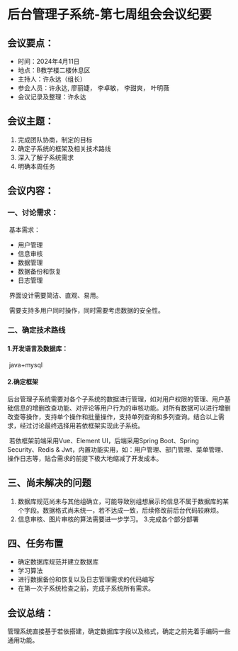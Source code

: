 # 后台管理子系统-第七周组会会议纪要

## 会议要点：

- 时间：2024年4月11日
- 地点：B教学楼二楼休息区
- 主持人：许永达（组长）
- 参会人员：许永达, 廖丽婕， 李卓敏， 李甜爽， 叶明薇
- 会议记录及整理：许永达

## 会议主题：

1. 完成团队协商，制定的目标
2. 确定子系统的框架及相关技术路线
3. 深入了解子系统需求
4. 明确本周任务

## 会议内容：

### 一、讨论需求：

​	基本需求：

- 用户管理
- 信息审核
- 数据管理
- 数据备份和恢复
- 日志管理

​	界面设计需要简洁、直观、易用。

​	需要支持多用户同时操作，同时需要考虑数据的安全性。

### 二、确定技术路线

#### 1.开发语言及数据库：

​		java+mysql

#### 2.确定框架

​		后台管理子系统需要对各个子系统的数据进行管理，如对用户权限的管理、用户基础信息的增删改查功能、对评论等用户行为的审核功能。对所有数据可以进行增删改查等操作，支持单个操作和批量操作，支持单列查询和多列查询。结合以上需求，经过讨论最终选择用若依框架实现此子系统。

​		若依框架前端采用Vue、Element UI，后端采用Spring Boot、Spring Security、Redis & Jwt，内置功能实用，如：用户管理、部门管理、菜单管理、操作日志等，贴合需求的前提下极大地缩减了开发成本。

## 三、尚未解决的问题

1. 数据库规范尚未与其他组确立，可能导致别组想展示的信息不属于数据库的某个字段。数据格式尚未统一，若不达成一致，后续修改前后台代码较麻烦。
2. 信息审核、图片审核的算法需要进一步学习。
3.完成各个部分部署
## 四、任务布置

- 确定数据库规范并建立数据库
- 学习算法
- 进行数据备份和恢复以及日志管理需求的代码编写
- 在第一次子系统检查之前，完成子系统所有需求。

## 会议总结：

管理系统直接基于若依搭建，确定数据库字段以及格式，确定之前先着手编码一些通用功能。



